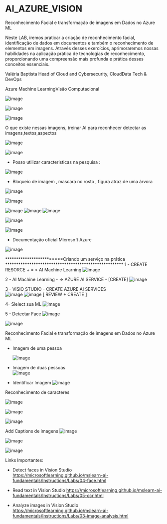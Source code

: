 # AI_AZURE_VISION

Reconhecimento Facial e transformação de imagens em Dados no Azure ML

Neste LAB, iremos praticar a criação de reconhecimento facial, identificação de dados em documentos e também o reconhecimento de elementos em imagens. 
Através desses exercícios, aprimoraremos nossas habilidades na aplicação prática de tecnologias de reconhecimento, 
proporcionando uma compreensão mais profunda e prática desses conceitos essenciais.

Valéria Baptista
Head of Cloud and Cybersecurity, CloudData Tech & DevOps

Azure Machine LearningVisão Computacional

![image](https://github.com/edudias1972/AI_AZURE_VISION/assets/80340034/ff97605e-953c-45be-be59-e8b67b5b437b)

![image](https://github.com/edudias1972/AI_AZURE_VISION/assets/80340034/0645a027-20a6-4334-8b6f-7d66fa6b00b0)

![image](https://github.com/edudias1972/AI_AZURE_VISION/assets/80340034/33abc854-35f5-4da3-9d1e-56bf80962a3a)

O que existe nessas imagens, treinar AI para reconhecer detectar as imagens,textos,aspectos

![image](https://github.com/edudias1972/AI_AZURE_VISION/assets/80340034/fc39bb2b-1e59-450b-8ca8-1f903e4e7464)

![image](https://github.com/edudias1972/AI_AZURE_VISION/assets/80340034/22704bb5-3da7-4010-9660-756efde5635a)

* Posso utilizar caracteristicas na pesquisa :
   
![image](https://github.com/edudias1972/AI_AZURE_VISION/assets/80340034/7674cc88-8c3e-425d-b307-4c474d76114c)

* Bloqueio de imagem  , mascara no rosto , figura atraz de uma árvora

![image](https://github.com/edudias1972/AI_AZURE_VISION/assets/80340034/71fbf8ad-8432-465f-b3ab-6519b40f1612)


![image](https://github.com/edudias1972/AI_AZURE_VISION/assets/80340034/c479710e-2ca5-4eb0-af3e-748fb95eb44b)

![image](https://github.com/edudias1972/AI_AZURE_VISION/assets/80340034/0c1eed0c-3b77-4ec8-a14b-ba53030010d6)
![image](https://github.com/edudias1972/AI_AZURE_VISION/assets/80340034/652d89ad-5907-45d4-a3cd-94dbbd74d412)
![image](https://github.com/edudias1972/AI_AZURE_VISION/assets/80340034/4730039e-26f1-434b-9855-1a67ee1a723b)

![image](https://github.com/edudias1972/AI_AZURE_VISION/assets/80340034/173d2a71-1332-4330-aa34-88883a69fc6e)

![image](https://github.com/edudias1972/AI_AZURE_VISION/assets/80340034/80426b84-81b6-4e18-a61b-776b0dde42e9)

* Documentação oficial Microsoft Azure 

![image](https://github.com/edudias1972/AI_AZURE_VISION/assets/80340034/b216257b-0239-4851-b622-c1123cab56c7)

*************************Criando um serviço na prática ******************************************************
1 - CREATE RESORCE +  = > AI Machine Learning 
![image](https://github.com/edudias1972/AI_AZURE_VISION/assets/80340034/4115ef42-d760-4b13-a6eb-857f2352d3a5)

2 - AI Machine Learning - =>  AZURE AI SERVICE  - [CREATE]
![image](https://github.com/edudias1972/AI_AZURE_VISION/assets/80340034/a6f3a57f-4c66-4529-b409-a4957d539272)

3 - VISIO STUDIO -  CREATE AZURE AI SERVICES  
![image](https://github.com/edudias1972/AI_AZURE_VISION/assets/80340034/b0ce8b72-0e63-47ef-a198-7321a307d8cd)
![image](https://github.com/edudias1972/AI_AZURE_VISION/assets/80340034/d0941d86-9714-45bb-9bdf-890064bea3da)
[ REVIEW + CREATE ] 

4- Slelect sua ML
![image](https://github.com/edudias1972/AI_AZURE_VISION/assets/80340034/a7929e3b-4724-439b-baa7-b433156dc6ba)

5 -  Detectar Face 
![image](https://github.com/edudias1972/AI_AZURE_VISION/assets/80340034/44cc484d-99d8-4ed3-a0c8-2faee4b64a5f)

![image](https://github.com/edudias1972/AI_AZURE_VISION/assets/80340034/2826e06a-34ca-4b75-a425-03c939acb7f7)

Reconhecimento Facial e transformação de imagens em Dados no Azure ML
* Imagem de uma pessoa

  ![image](https://github.com/edudias1972/AI_AZURE_VISION/assets/80340034/88e44f7c-3b0d-49a6-8aa3-d64ff35044b6)

* Imagem de duas pessoas   
![image](https://github.com/edudias1972/AI_AZURE_VISION/assets/80340034/cfb2eab5-1983-4244-aef7-697e0e564461)

* Identificar Imagem
  ![image](https://github.com/edudias1972/AI_AZURE_VISION/assets/80340034/5abdba4e-68be-44b8-b28f-d3d13db3cc10)


Reconhecimento de caracteres 

![image](https://github.com/edudias1972/AI_AZURE_VISION/assets/80340034/6c4f1c5c-269f-4bbc-b308-a9f4d28324b3)

![image](https://github.com/edudias1972/AI_AZURE_VISION/assets/80340034/6e173ecb-9002-42eb-a815-57a646d77b0b)

![image](https://github.com/edudias1972/AI_AZURE_VISION/assets/80340034/653f4921-5a5f-4735-8a3a-ef137e498b35)

Add Captions de imagens 
![image](https://github.com/edudias1972/AI_AZURE_VISION/assets/80340034/3e15dc12-ce13-4f7f-a22a-2c3d95db1428)

![image](https://github.com/edudias1972/AI_AZURE_VISION/assets/80340034/0aa1aceb-b5b6-4f0e-a3d0-86d6e5218117)


![image](https://github.com/edudias1972/AI_AZURE_VISION/assets/80340034/2534c87c-394a-44a3-ab26-5af4a24acb73)



 

Links Importantes:

* Detect faces in Vision Studio
https://microsoftlearning.github.io/mslearn-ai-fundamentals/Instructions/Labs/04-face.html

* Read text in Vision Studio
https://microsoftlearning.github.io/mslearn-ai-fundamentals/Instructions/Labs/05-ocr.html

* Analyze images in Vision Studio
https://microsoftlearning.github.io/mslearn-ai-fundamentals/Instructions/Labs/03-image-analysis.html


